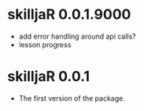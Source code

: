 # skilljaR 0.0.1.9000

* add error handling around api calls?
* lesson progress

# skilljaR 0.0.1

* The first version of the package.